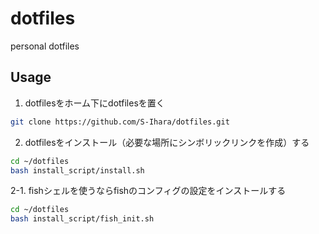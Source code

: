 # dotfiles
personal dotfiles

## Usage
1. dotfilesをホーム下にdotfilesを置く
```bash
git clone https://github.com/S-Ihara/dotfiles.git
```

2. dotfilesをインストール（必要な場所にシンボリックリンクを作成）する
```bash
cd ~/dotfiles
bash install_script/install.sh
```

2-1. fishシェルを使うならfishのコンフィグの設定をインストールする
```bash
cd ~/dotfiles
bash install_script/fish_init.sh
```